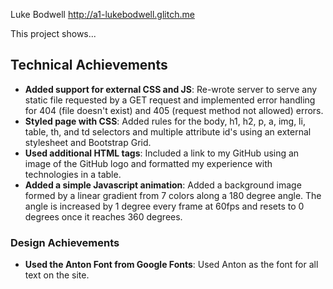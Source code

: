 Luke Bodwell
http://a1-lukebodwell.glitch.me

This project shows...

## Technical Achievements
- **Added support for external CSS and JS**: Re-wrote server to serve any static file requested by a GET request and implemented error handling for 404 (file doesn't exist) and 405 (request method not allowed) errors.
- **Styled page with CSS**: Added rules for the body, h1, h2, p, a, img, li, table, th, and td selectors and multiple attribute id's using an external stylesheet and Bootstrap Grid.
- **Used additional HTML tags**: Included a link to my GitHub using an image of the GitHub logo and formatted my experience with technologies in a table.
- **Added a simple Javascript animation**: Added a background image formed by a linear gradient from 7 colors along a 180 degree angle. The angle is increased by 1 degree every frame at 60fps and resets to 0 degrees once it reaches 360 degrees.  

### Design Achievements
- **Used the Anton Font from Google Fonts**: Used Anton as the font for all text on the site.